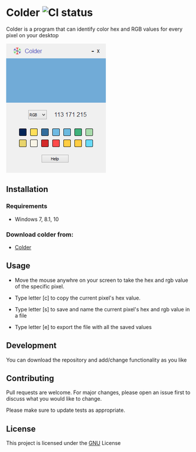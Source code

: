 # Colder ![CI status](https://img.shields.io/badge/build-passing-brightgreen.svg)

Colder is a program that can identify color hex and RGB values for every pixel on your desktop

![alt text](https://github.com/PanSem/colder/blob/master/colder_image.png)

## Installation

### Requirements
* Windows 7, 8.1, 10

### Download colder from:
* [Colder](https://pansem.github.io/Colder-site-new/)

## Usage

* Move the mouse anywhre on your screen to take the hex and rgb value of the specific pixel.
* Type letter [c] to copy the current pixel's hex value.

* Type letter [s] to save and name the current pixel's hex and rgb value in a file

* Type letter [e] to export the file with all the saved values

## Development
You can download the repository and add/change functionality as you like

## Contributing
Pull requests are welcome. For major changes, please open an issue first to discuss what you would like to change.

Please make sure to update tests as appropriate.

## License
This project is licensed under the [GNU](https://choosealicense.com/licenses/gpl-3.0/) License
